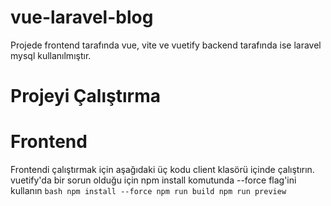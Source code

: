 # vue-laravel-blog

Projede frontend tarafında vue, vite ve vuetify backend tarafında ise laravel mysql kullanılmıştır.

# Projeyi Çalıştırma

# Frontend

Frontendi çalıştırmak için aşağıdaki üç kodu client klasörü içinde çalıştırın. vuetify'da bir sorun olduğu için npm install komutunda --force flag'ini kullanın
``bash
npm install --force
npm run build
npm run preview
``
